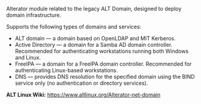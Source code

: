 Alterator module related to the legacy ALT Domain, designed to deploy domain infrastructure.

Supports the following types of domains and services:

* ALT domain — a domain based on OpenLDAP and MIT Kerberos.
* Active Directory — a domain for a Samba AD domain controller. Recommended for authenticating workstations running both Windows and Linux.
* FreeIPA — a domain for a FreeIPA domain controller. Recommended for authenticating Linux-based workstations.
* DNS — provides DNS resolution for the specified domain using the BIND service only (no authentication or directory services).

**ALT Linux Wiki:** <https://www.altlinux.org/Alterator-net-domain>
